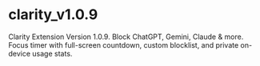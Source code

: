 # clarity_v1.0.9
Clarity Extension Version 1.0.9. Block ChatGPT, Gemini, Claude &amp; more. Focus timer with full-screen countdown, custom blocklist, and private on-device usage stats.

